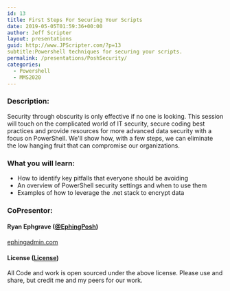 ```yaml
---
id: 13
title: First Steps For Securing Your Scripts 
date: 2019-05-05T01:59:36+00:00
author: Jeff Scripter
layout: presentations
guid: http://www.JPScripter.com/?p=13
subtitle:Powershell techniques for securing your scripts.
permalink: /presentations/PoshSecurity/
categories:
  - Powershell
  - MMS2020
---
```


### Description:
Security through obscurity is only effective if no one is looking. This session will touch on the complicated world of IT security, secure coding best practices and provide resources for more advanced data security with a focus on PowerShell. We'll show how, with a few steps, we can eliminate the low hanging fruit that can compromise our organizations.

### What you will learn:
* How to identify key pitfalls that everyone should be avoiding
* An overview of PowerShell security settings and when to use them
* Examples of how to leverage the .net stack to encrypt data


### CoPresentor:

#### Ryan Ephgrave ([@EphingPosh](https://www.twitter.com/EphingPosh))
[ephingadmin.com](https://www.ephingadmin.com)

<!--
#### Presentation:

   [Pester Practically Perfect PowerShell](/assets/presentations/PoshSecurity.pdf)

-->

#### License ([License](/assets/presentations/License))
All Code and work is open sourced under the above license. Please use and share, but credit me and my peers for our work.